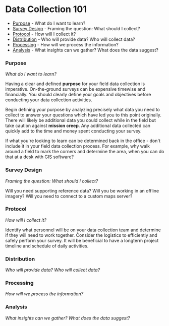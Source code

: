 # Data Collection 101

* [Purpose](#Purpose) - What do I want to learn?
* [Survey Design](#Survey-Design) - Framing the question: What should I collect?
* [Protocol](#Protocol) - How will I collect it?
* [Distribution](#Distribution) - Who will provide data? Who will collect data?
* [Processing](#Processing) - How will we process the information?
* [Analysis](#Analysis) - What insights can we gather? What does the data suggest?

### Purpose <a id="Purpose"></a>

_What do I want to learn?_

Having a clear and defined **purpose** for your field data collection is imperative. On-the-ground surveys can be expensive timewise and financially. You should clearly define your goals and objectives before conducting your data collection activities.

Begin defining your purpose by analyzing precisely what data you need to collect to answer your questions which have led you to this point originally. There will likely be additional data you could collect while in the field but take caution against **mission creep**. Any additional data collected can quickly add to the time and money spent conducting your survey.

If what you're looking to learn can be determined back in the office - don't include it in your field data collection process. For example, why walk around a field to mark the corners and determine the area, when you can do that at a desk with GIS software?

### Survey Design <a id="Survey-Design"></a>

_Framing the question: What should I collect?_

Will you need supporting reference data? Will you be working in an offline imagery? Will you need to connect to a custom maps server?

### Protocol <a id="Protocol"></a>

_How will I collect it?_

Identify what personnel will be on your data collection team and determine if they will need to work together. Consider the logistics to efficiently and safely perform your survey. It will be beneficial to have a longterm project timeline and schedule of daily activities.

### Distribution <a id="Distribution"></a>

_Who will provide data? Who will collect data?_

### Processing <a id="Processing"></a>

_How will we process the information?_

### Analysis <a id="Analysis"></a>

_What insights can we gather? What does the data suggest?_

